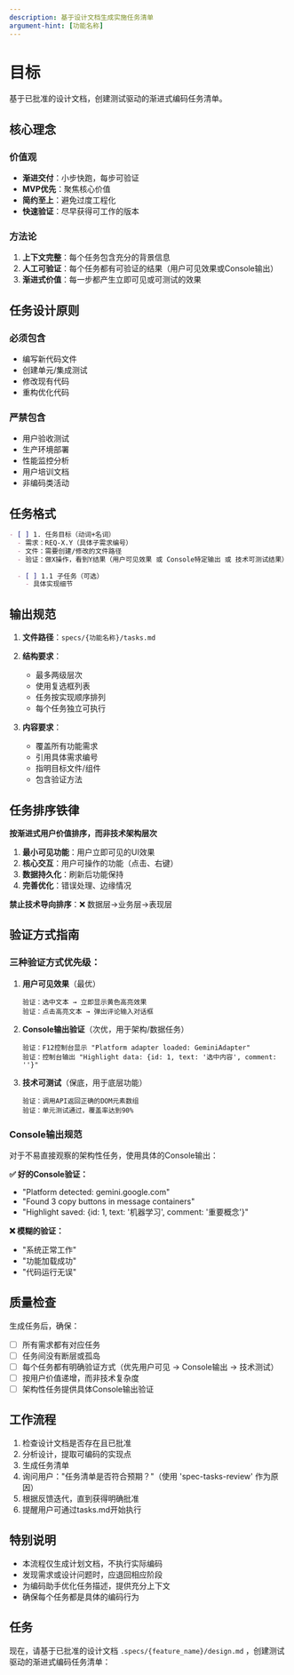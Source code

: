 ```yaml
---
description: 基于设计文档生成实施任务清单
argument-hint: [功能名称]
---
```


# 目标

基于已批准的设计文档，创建测试驱动的渐进式编码任务清单。

## 核心理念

### 价值观
- **渐进交付**：小步快跑，每步可验证
- **MVP优先**：聚焦核心价值
- **简约至上**：避免过度工程化
- **快速验证**：尽早获得可工作的版本

### 方法论
1. **上下文完整**：每个任务包含充分的背景信息
2. **人工可验证**：每个任务都有可验证的结果（用户可见效果或Console输出）
3. **渐进式价值**：每一步都产生立即可见或可测试的效果

## 任务设计原则

### 必须包含
- 编写新代码文件
- 创建单元/集成测试
- 修改现有代码
- 重构优化代码

### 严禁包含
- 用户验收测试
- 生产环境部署
- 性能监控分析
- 用户培训文档
- 非编码类活动

## 任务格式

```markdown
- [ ] 1. 任务目标（动词+名词）
  - 需求：REQ-X.Y（具体子需求编号）
  - 文件：需要创建/修改的文件路径
  - 验证：做X操作，看到Y结果（用户可见效果 或 Console特定输出 或 技术可测试结果）
  
  - [ ] 1.1 子任务（可选）
    - 具体实现细节
```

## 输出规范

1. **文件路径**：`specs/{功能名称}/tasks.md`

2. **结构要求**：
   - 最多两级层次
   - 使用复选框列表
   - 任务按实现顺序排列
   - 每个任务独立可执行

3. **内容要求**：
   - 覆盖所有功能需求
   - 引用具体需求编号
   - 指明目标文件/组件
   - 包含验证方法

## 任务排序铁律

**按渐进式用户价值排序，而非技术架构层次**

1. **最小可见功能**：用户立即可见的UI效果
2. **核心交互**：用户可操作的功能（点击、右键）
3. **数据持久化**：刷新后功能保持
4. **完善优化**：错误处理、边缘情况

**禁止技术导向排序**：❌ 数据层→业务层→表现层

## 验证方式指南

### 三种验证方式优先级：

1. **用户可见效果**（最优）
   ```
   验证：选中文本 → 立即显示黄色高亮效果
   验证：点击高亮文本 → 弹出评论输入对话框
   ```

2. **Console输出验证**（次优，用于架构/数据任务）
   ```
   验证：F12控制台显示 "Platform adapter loaded: GeminiAdapter"
   验证：控制台输出 "Highlight data: {id: 1, text: '选中内容', comment: ''}"
   ```

3. **技术可测试**（保底，用于底层功能）
   ```
   验证：调用API返回正确的DOM元素数组
   验证：单元测试通过，覆盖率达到90%
   ```

### Console输出规范

对于不易直接观察的架构性任务，使用具体的Console输出：

**✅ 好的Console验证：**
- "Platform detected: gemini.google.com"
- "Found 3 copy buttons in message containers"
- "Highlight saved: {id: 1, text: '机器学习', comment: '重要概念'}"

**❌ 模糊的验证：**
- "系统正常工作"
- "功能加载成功"
- "代码运行无误"

## 质量检查

生成任务后，确保：
- [ ] 所有需求都有对应任务
- [ ] 任务间没有断层或孤岛
- [ ] 每个任务都有明确验证方式（优先用户可见 → Console输出 → 技术测试）
- [ ] 按用户价值递增，而非技术复杂度
- [ ] 架构性任务提供具体Console输出验证

## 工作流程

1. 检查设计文档是否存在且已批准
2. 分析设计，提取可编码的实现点
3. 生成任务清单
4. 询问用户："任务清单是否符合预期？"（使用 'spec-tasks-review' 作为原因）
5. 根据反馈迭代，直到获得明确批准
6. 提醒用户可通过tasks.md开始执行

## 特别说明

- 本流程仅生成计划文档，不执行实际编码
- 发现需求或设计问题时，应退回相应阶段
- 为编码助手优化任务描述，提供充分上下文
- 确保每个任务都是具体的编码行为

## 任务
现在，请基于已批准的设计文档 `.specs/{feature_name}/design.md` ，创建测试驱动的渐进式编码任务清单：